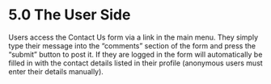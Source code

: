 # 5.0 The User Side

Users access the Contact Us form via a link in the main menu. They simply type their message into the “comments” section of the form and press the “submit” button to post it. If they are logged in the form will  automatically be filled in with the contact details listed in their profile (anonymous users must enter their details manually).
 

